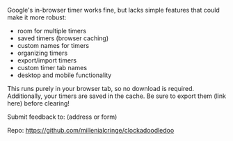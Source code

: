 Google's in-browser timer works fine, but lacks simple features that could make it more robust:

- room for multiple timers
- saved timers (browser caching)
- custom names for timers
- organizing timers
- export/import timers
- custom timer tab names
- desktop and mobile functionality

This runs purely in your browser tab, so no download is required. Additionally, your timers are saved in the cache. Be sure to export them (link here) before clearing!

Submit feedback to: (address or form)

Repo: https://github.com/millenialcringe/clockadoodledoo

